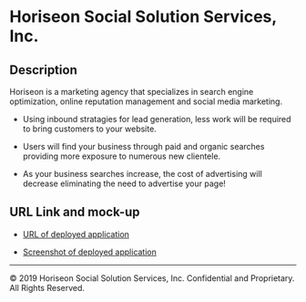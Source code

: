 # Horiseon Social Solution Services, Inc.

## Description

Horiseon is a marketing agency that specializes in search engine optimization, online reputation management and social media marketing. 

* Using inbound stratagies for lead generation, less work will be required to bring customers to your website.

* Users will find your business through paid and organic searches providing more exposure to numerous new clientele.

* As your business searches increase, the cost of advertising will decrease eliminating the need to advertise your page!

## URL Link and mock-up

* [URL of deployed application](https://chis517.github.io/code-refactor/)

* [Screenshot of deployed application](assets/image.png)

---
© 2019 Horiseon Social Solution Services, Inc. Confidential and Proprietary. All Rights Reserved.
